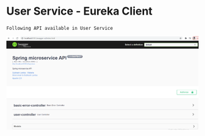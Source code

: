 # User Service - Eureka Client

    Following API available in User Service

![eureka server](../document/User-Microservice-Swagger.PNG)

